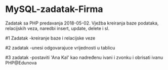 # MySQL-zadatak-Firma
Zadatak sa PHP predavanja 2018-05-02. Vježba kreiranja baze podataka, relacijskih veza, naredbi insert, update, delete i sl.

#1 Zadatak
-kreiranje baze i relacijske veze

#2 zadatak
-unesi odgovarajuce vrijednosti  u tablicu

#3 zadatak
-postaviti 'Ana Kal' kao nadređenu ivani i zvonku i obrisati ivanu
PHP@Edunova 
